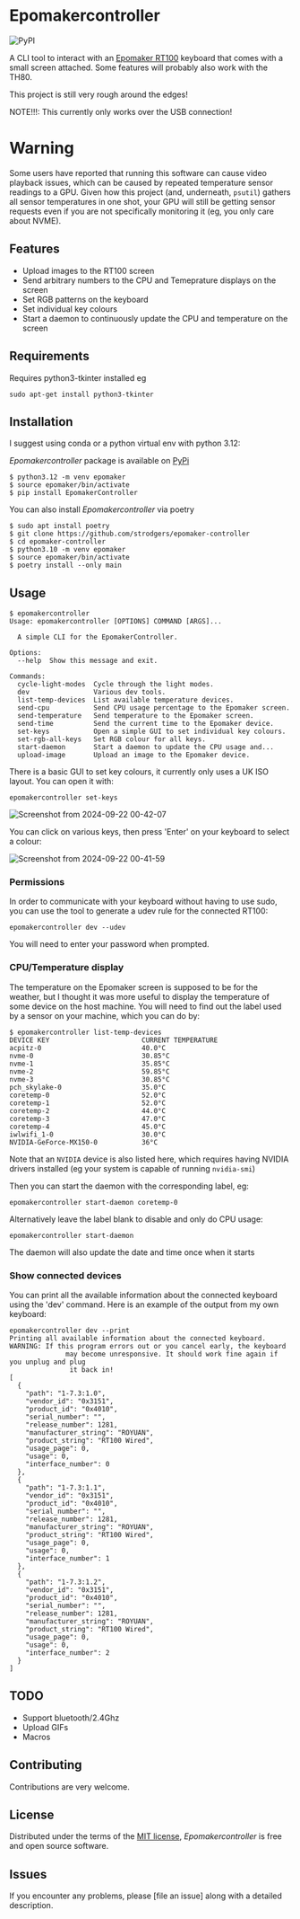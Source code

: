 # Epomakercontroller
![PyPI](https://img.shields.io/pypi/v/EpomakerController.svg)

A CLI tool to interact with an [Epomaker RT100](https://epomaker.com/products/epomaker-rt100) keyboard that comes with a small screen attached. Some features will probably also work with the TH80.

This project is still very rough around the edges!

NOTE!!!: This currently only works over the USB connection!

# Warning
Some users have reported that running this software can cause video playback issues, which can be caused
by repeated temperature sensor readings to a GPU. Given how this project (and, underneath, `psutil`) gathers
all sensor temperatures in one shot, your GPU will still be getting sensor requests even if you are not
specifically monitoring it (eg, you only care about NVME).

## Features

- Upload images to the RT100 screen
- Send arbitrary numbers to the CPU and Temeprature displays on the screen
- Set RGB patterns on the keyboard
- Set individual key colours
- Start a daemon to continuously update the CPU and temperature on the screen

## Requirements

Requires python3-tkinter installed eg
```
sudo apt-get install python3-tkinter
```

## Installation
I suggest using conda or a python virtual env with python 3.12:

_Epomakercontroller_ package is available on [PyPi](https://pypi.org/project/EpomakerController/)

```console
$ python3.12 -m venv epomaker
$ source epomaker/bin/activate
$ pip install EpomakerController
```

You can also install _Epomakercontroller_ via poetry

```console
$ sudo apt install poetry
$ git clone https://github.com/strodgers/epomaker-controller
$ cd epomaker-controller
$ python3.10 -m venv epomaker
$ source epomaker/bin/activate
$ poetry install --only main
```

## Usage

```console
$ epomakercontroller
Usage: epomakercontroller [OPTIONS] COMMAND [ARGS]...

  A simple CLI for the EpomakerController.

Options:
  --help  Show this message and exit.

Commands:
  cycle-light-modes  Cycle through the light modes.
  dev                Various dev tools.
  list-temp-devices  List available temperature devices.
  send-cpu           Send CPU usage percentage to the Epomaker screen.
  send-temperature   Send temperature to the Epomaker screen.
  send-time          Send the current time to the Epomaker device.
  set-keys           Open a simple GUI to set individual key colours.
  set-rgb-all-keys   Set RGB colour for all keys.
  start-daemon       Start a daemon to update the CPU usage and...
  upload-image       Upload an image to the Epomaker device.
```

There is a basic GUI to set key colours, it currently only uses a UK ISO layout. You can open it with:
```
epomakercontroller set-keys
```
![Screenshot from 2024-09-22 00-42-07](https://github.com/user-attachments/assets/6a105262-a51d-4969-8b46-5e32c042473b)

You can click on various keys, then press 'Enter' on your keyboard to select a colour:

![Screenshot from 2024-09-22 00-41-59](https://github.com/user-attachments/assets/e726110b-3a22-416c-8a4f-d0ef6b4cc652)


### Permissions
In order to communicate with your keyboard without having to use sudo, you can
use the tool to generate a udev rule for the connected RT100:
```console
epomakercontroller dev --udev
```
You will need to enter your password when prompted.

### CPU/Temperature display
The temperature on the Epomaker screen is supposed to be for the weather, but I thought it was more
useful to display the temperature of some device on the host machine. You will need to find out
the label used by a sensor on your machine, which you can do by:
```console
$ epomakercontroller list-temp-devices
DEVICE KEY                       CURRENT TEMPERATURE
acpitz-0                         40.0°C
nvme-0                           30.85°C
nvme-1                           35.85°C
nvme-2                           59.85°C
nvme-3                           30.85°C
pch_skylake-0                    35.0°C
coretemp-0                       52.0°C
coretemp-1                       52.0°C
coretemp-2                       44.0°C
coretemp-3                       47.0°C
coretemp-4                       45.0°C
iwlwifi_1-0                      30.0°C
NVIDIA-GeForce-MX150-0           36°C
```

Note that an `NVIDIA` device is also listed here, which requires having NVIDIA drivers installed (eg
your system is capable of running `nvidia-smi`)

Then you can start the daemon with the corresponding label, eg:
```console
epomakercontroller start-daemon coretemp-0
```

Alternatively leave the label blank to disable and only do CPU usage:
```console
epomakercontroller start-daemon
```

The daemon will also update the date and time once when it starts

### Show connected devices

You can print all the available information about the connected keyboard using the 'dev'
command. Here is an example of the output from my own keyboard:
```console
epomakercontroller dev --print
Printing all available information about the connected keyboard.
WARNING: If this program errors out or you cancel early, the keyboard
              may become unresponsive. It should work fine again if you unplug and plug
               it back in!
[
  {
    "path": "1-7.3:1.0",
    "vendor_id": "0x3151",
    "product_id": "0x4010",
    "serial_number": "",
    "release_number": 1281,
    "manufacturer_string": "ROYUAN",
    "product_string": "RT100 Wired",
    "usage_page": 0,
    "usage": 0,
    "interface_number": 0
  },
  {
    "path": "1-7.3:1.1",
    "vendor_id": "0x3151",
    "product_id": "0x4010",
    "serial_number": "",
    "release_number": 1281,
    "manufacturer_string": "ROYUAN",
    "product_string": "RT100 Wired",
    "usage_page": 0,
    "usage": 0,
    "interface_number": 1
  },
  {
    "path": "1-7.3:1.2",
    "vendor_id": "0x3151",
    "product_id": "0x4010",
    "serial_number": "",
    "release_number": 1281,
    "manufacturer_string": "ROYUAN",
    "product_string": "RT100 Wired",
    "usage_page": 0,
    "usage": 0,
    "interface_number": 2
  }
]
```

## TODO
- Support bluetooth/2.4Ghz
- Upload GIFs
- Macros

## Contributing

Contributions are very welcome.

## License

Distributed under the terms of the [MIT license][license],
_Epomakercontroller_ is free and open source software.

## Issues

If you encounter any problems,
please [file an issue] along with a detailed description.

<!-- github-only -->

[license]: https://github.com/imp3ga/EpomakerController/blob/main/LICENSE
[contributor guide]: https://github.com/imp3ga/EpomakerController/blob/main/CONTRIBUTING.md
[command-line reference]: https://EpomakerController.readthedocs.io/en/latest/usage.html
